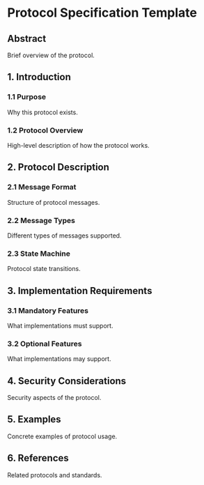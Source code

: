 
# Protocol Specification Template

## Abstract

Brief overview of the protocol.

## 1. Introduction

### 1.1 Purpose
Why this protocol exists.

### 1.2 Protocol Overview
High-level description of how the protocol works.

## 2. Protocol Description

### 2.1 Message Format
Structure of protocol messages.

### 2.2 Message Types
Different types of messages supported.

### 2.3 State Machine
Protocol state transitions.

## 3. Implementation Requirements

### 3.1 Mandatory Features
What implementations must support.

### 3.2 Optional Features
What implementations may support.

## 4. Security Considerations

Security aspects of the protocol.

## 5. Examples

Concrete examples of protocol usage.

## 6. References

Related protocols and standards.
